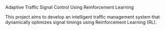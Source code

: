 Adaptive Traffic Signal Control Using Reinforcement Learning

This project aims to develop an intelligent traffic management system that dynamically optimizes signal timings using Reinforcement Learning (RL).
